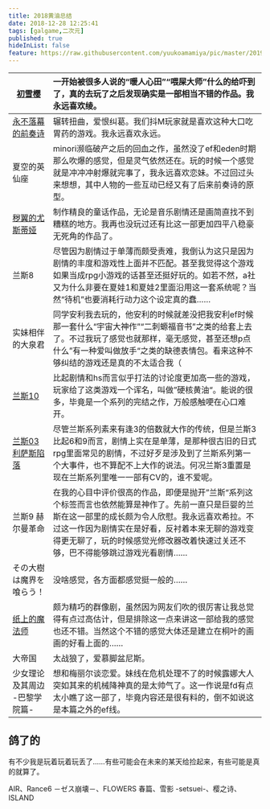 ```yaml
---
title: 2018黄油总结
date: 2018-12-28 12:25:41
tags: [galgame,二次元]
published: true
hideInList: false
feature: https://raw.githubusercontent.com/yuukoamamiya/pic/master/20190508122638.png
---
```

| [初雪樱](https://yuukoamamiya.github.io/p/hatsuyukisakura/)                        | 一开始被很多人说的“暖人心田”“喂屎大师”什么的给吓到了，真的去玩了之后发现确实是一部相当不错的作品。我永远喜欢绫。 |
| ----------------------------- | :----------------------------------------------------------- |
| [永不落幕的前奏诗](https://yuukoamamiya.github.io/p/%E3%82%BD%E3%83%AC%E3%83%A8%E3%83%AA%E3%83%8E%E5%89%8D%E5%A5%8F%E8%A9%A9/)              | 辗转扭曲，爱恨纠葛。我们抖M玩家就是喜欢这种大口吃胃药的游戏。我永远喜欢永远。 |
| 夏空的英仙座                  | minori濒临破产之后的回血之作，虽然没了ef和eden时期那么吹爆的感觉，但是灵气依然还在。玩的时候一个感觉就是冲冲冲射爆就完事了，我永远喜欢恋妹。不过回过头来想想，其中人物的一些互动已经又有了后来前奏诗的原型。 |
| [秽翼的尤斯蒂娅](https://yuukoamamiya.github.io/p/huiyi-de-yousidiya/)                | 制作精良的童话作品，无论是音乐剧情还是画简直找不到糟糕的地方。我再也没玩过还有比这一部更加四平八稳豪无死角的作品了。 |
| 兰斯8                         | 尽管因为剧情过于单薄而颇受责难，我倒认为这只是因为剧情的丰度和游戏性上面并不匹配。甚至我觉得这个游戏如果当成rpg小游戏的话甚至还挺好玩的。如若不然，a社又为什么非要在夏娃1和夏娃2里面沿用这一套系统呢？当然“待机”也要消耗行动力这个设定真的蠢…… |
| 实妹相伴的大泉君              | 同学安利我去玩的，他安利的时候就差没把我安利ef时候那一套什么“宇宙大神作”“二刺螈福音书”之类的给套上去了。不过我玩了感觉也就那样，毫无感觉，甚至还想p点什么”有一种爱叫做放手“之类的缺德表情包。看来这种不够纠结的游戏还是真的不太适合我（ |
| [兰斯10](https://yuukoamamiya.github.io/p/rance-10/)                        | 比起剧情和hs而言似乎打法的讨论度更加高一些的游戏，玩家给了这类游戏一个诨名，叫做”硬核黄油“。能说的很多，毕竟是一个系列的完结之作，万般感触哽在心口难开。 |
| [兰斯03 利萨斯陷落](https://yuukoamamiya.github.io/p/Rance-3/)             | 尽管兰斯系列素来有逢3的倍数就大作的传统，但是兰斯3比起6和9而言，剧情上实在是单薄，是那种很古旧的日式rpg里面常见的剧情，不过好歹是涉及到了兰斯系列第一个大事件，也不算配不上大作的说法。何况兰斯3重置是现在兰斯系列里唯一一部有CV的，谁不爱呢。 |
| 兰斯9 赫尔曼革命              | 在我的心目中评价很高的作品，即便是抛开”兰斯“系列这个标签而言也依然能算是神作了。先前一直只是巨婴的兰斯在这一部里的成长颇为令人欣慰。我永远喜欢希拉。不过这一作因为剧情实在是好看，反衬着本来无聊的游戏变得更无聊了，玩的时候感觉光修改器改着快速过关还不够，巴不得能够跳过游戏光看剧情…… |
| その大樹は魔界を喰らう！      | 没啥感觉，各方面都感觉挺一般的……                             |
| [纸上的魔法师](https://yuukoamamiya.github.io/p/%E7%B4%99%E3%81%AE%E4%B8%8A%E3%81%AE%E9%AD%94%E6%B3%95%E4%BD%BF%E3%81%84/)                  | 颇为精巧的群像剧，虽然因为网友们吹的很厉害让我总觉得有点过高估计，但是排除这一点来讲这一部给我的感觉也还不错。当然这个不错的感觉大体还是建立在桐叶的画画的好看上面的…… |
| 大帝国                        | 太战狼了，爱慕脚盆尼斯。                                     |
| 少女理论及其周边 -巴黎学院篇- | 想和梅丽尔谈恋爱。妹线在危机处理不了的时候露娜大人突如其来的机械降神真的是太帅气了。这一作说是fd有点太小瞧了这一部了，毕竟内容还是很有料的，倒不如说这是本篇之外的ef线。 |

## 鸽了的

有不少我是玩着玩着玩丢了……有些可能会在未来的某天给捡起来，有些可能是真的就算了。

AIR、Rance6 －ゼス崩壊－、FLOWERS 春篇、雪影 -setsuei-、樱之诗、ISLAND
